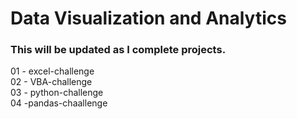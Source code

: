 # Data Visualization and Analytics
### This will be updated as I complete projects.
01 - excel-challenge\
02 - VBA-challenge\
03 - python-challenge\
04 -pandas-chaallenge